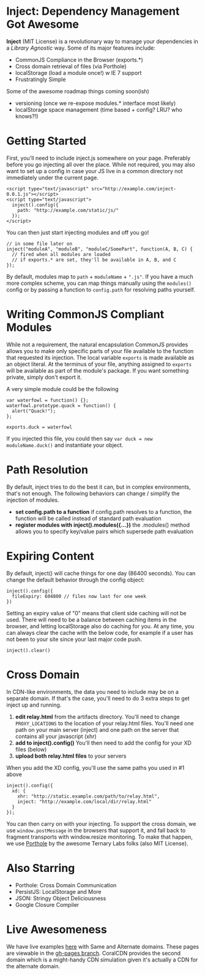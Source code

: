 Inject: Dependency Management Got Awesome
===
**Inject** (MIT License) is a revolutionary way to manage your dependencies in a *Library Agnostic* way. Some of its major features include:

* CommonJS Compliance in the Browser (exports.*)
* Cross domain retrieval of files (via Porthole)
* localStorage (load a module once!) w IE 7 support
* Frustratingly Simple

Some of the awesome roadmap things coming soon(ish)

* versioning (once we re-expose modules.* interface most likely)
* localStorage space management (time based + config? LRU? who knows?!)

Getting Started
===
First, you'll need to include inject.js somewhere on your page. Preferably before you go injecting all over the place. While not required, you may also want to set up a config in case your JS live in a common directory not immediately under the current page.

```
<script type="text/javascript" src="http://example.com/inject-0.0.1.js"></script>
<script type="text/javascript">
  inject().config({
    path: "http://example.com/static/js/"
  });
</script>
```

You can then just start injecting modules and off you go!

```
// in some file later on
inject("moduleA", "moduleB", "moduleC/SomePart", function(A, B, C) {
  // fired when all modules are loaded
  // if exports.* are set, they'll be available in A, B, and C
});
```

By default, modules map to `path` + `moduleName` + `".js"`. If you have a much more complex scheme, you can map things manually using the `modules()` config or by passing a function to `config.path` for resolving paths yourself.

Writing CommonJS Compliant Modules
===
While not a requirement, the natural encapsulation CommonJS provides allows you to make only specific parts of your file available to the function that requested its injection. The local variable `exports` is made available as an object literal. At the terminus of your file, anything assigned to `exports` will be available as part of the module's package. If you want something private, simply don't export it.

A very simple module could be the following

```
var waterfowl = function() {};
waterfowl.prototype.quack = function() {
  alert("Quack!");
};

exports.duck = waterfowl
```

If you injected this file, you could then say `var duck = new moduleName.duck()` and instantiate your object.

Path Resolution
===
By default, inject tries to do the best it can, but in complex environments, that's not enough. The following behaviors can change / simplify the injection of modules.

* **set config.path to a function** if config.path resolves to a function, the function will be called instead of standard path evaluation
* **register modules with inject().modules({...})** the .modules() method allows you to specify key/value pairs which supersede path evaluation

Expiring Content
===
By default, inject() will cache things for one day (86400 seconds). You can change the default behavior through the config object:

```
inject().config({
  fileExpiry: 604800 // files now last for one week
})
```

Setting an expiry value of "0" means that client side caching will not be used. There will need to be a balance between caching items in the browser, and letting localStorage also do caching for you. At any time, you can always clear the cache with the below code, for example if a user has not been to your site since your last major code push.

```
inject().clear()
```

Cross Domain
===
In CDN-like environments, the data you need to include may be on a separate domain. If that's the case, you'll need to do 3 extra steps to get inject up and running.

1. **edit relay.html** from the artifacts directory. You'll need to change `PROXY_LOCATIONS` to the location of your relay.html files. You'll need one path on your main server (inject) and one path on the server that contains all your javascript (xhr)
2. **add to inject().config()** You'll then need to add the config for your XD files (below)
3. **upload both relay.html files** to your servers

When you add the XD config, you'll use the same paths you used in #1 above

```
inject().config({
  xd: {
    xhr: "http://static.example.com/path/to/relay.html",
    inject: "http://example.com/local/dir/relay.html"
  }
});
```

You can then carry on with your injecting. To support the cross domain, we use `window.postMessage` in the browsers that support it, and fall back to fragment transports with window.resize monitoring. To make that happen, we use [Porthole](http://ternarylabs.github.com/porthole/) by the awesome Ternary Labs folks (also MIT License).

Also Starring
===
* Porthole: Cross Domain Communication
* PersistJS: LocalStorage and More
* JSON: Stringy Object Deliciousness
* Google Closure Compiler

Live Awesomeness
===
We have live examples [here](http://jakobo.github.com/inject/example/0.1.0/sample.html) with Same and Alternate domains. These pages are viewable in the [gh-pages branch](https://github.com/Jakobo/inject/tree/gh-pages). CoralCDN provides the second domain which is a might-handy CDN simulation given it's actually a CDN for the alternate domain.
